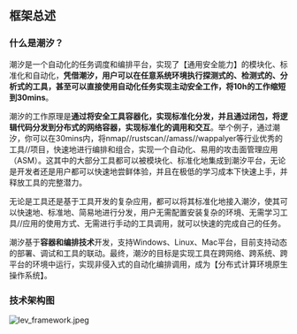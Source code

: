 ## 框架总述

### 什么是潮汐？
潮汐是一个自动化的任务调度和编排平台，实现了【通用安全能力】的模块化、标准化和自动化，**凭借潮汐，用户可以在任意系统环境执行探测式的、检测式的、分析式的工具，甚至可以直接使用自动化任务实现主动安全工作，将10h的工作缩短到30mins**。

潮汐的工作原理是**通过将安全工具容器化，实现标准化分发，并且通过闭包，将逻辑代码分发到分布式的网络容器，实现标准化的调用和交互**。举个例子，通过潮汐，你可以在30mins内，将nmap//rustscan//amass//wappalyer等行业优秀的工具//项目，快速地进行编排和组合，实现一个自动化、易用的攻击面管理应用（ASM）。这其中的大部分工具都可以被模块化、标准化地集成到潮汐平台，无论是开发者还是用户都可以快速地尝鲜体验，并且在极低的学习成本下快速上手，并释放工具的完整潜力。

无论是工具还是基于工具开发的复杂应用，都可以将其标准化地接入潮汐，使其可以快速地、标准地、简易地进行分发，用户无需配置安装复杂的环境、无需学习工具//应用的使用方式、无需进行手动的工具调用，就可以快速的完成自己的任务。

潮汐基于**容器和编排技术**开发，支持Windows、Linux、Mac平台，目前支持动态的部署、调试和工具的联动。最终，潮汐的目标是实现工具在跨网络、跨系统、跨平台的环境中运行，实现非侵入式的自动化编排调用，成为【分布式计算环境原生操作系统】。

### 技术架构图

![lev_framework.jpeg](https://levimg.s3.cn-northwest-1.amazonaws.com.cn/x/lev_framework.jpeg)
